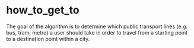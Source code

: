 # how_to_get_to
The goal of the algorithm is to determine which public transport lines (e.g. bus, tram, metro) a user should take in order to travel from a starting point to a destination point within a city.
